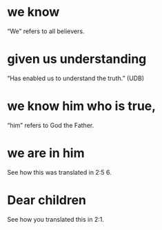 
 # we know 
   “We” refers to all believers.
  # given us understanding 
   “Has enabled us to understand the truth.” (UDB)
  # we know him who is true, 
   “him” refers to God the Father.
  # we are in him 
   See how this was translated in 2:5
  6.
  # Dear children 
   See how you translated this in 2:1. 